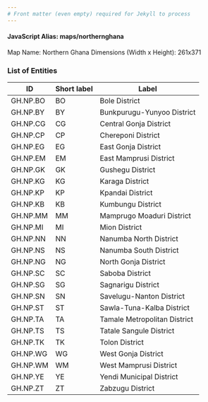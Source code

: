 ```yaml
---
# Front matter (even empty) required for Jekyll to process
---
```


#### JavaScript Alias: maps/northernghana

Map Name: Northern Ghana
Dimensions (Width x Height): 261x371

### List of Entities

| ID       | Short label | Label                        |
| -------- | ----------- | ---------------------------- |
| GH.NP.BO | BO          | Bole District                |
| GH.NP.BY | BY          | Bunkpurugu-Yunyoo District   |
| GH.NP.CG | CG          | Central Gonja District       |
| GH.NP.CP | CP          | Chereponi District           |
| GH.NP.EG | EG          | East Gonja District          |
| GH.NP.EM | EM          | East Mamprusi District       |
| GH.NP.GK | GK          | Gushegu District             |
| GH.NP.KG | KG          | Karaga District              |
| GH.NP.KP | KP          | Kpandai District             |
| GH.NP.KB | KB          | Kumbungu District            |
| GH.NP.MM | MM          | Mamprugo Moaduri District    |
| GH.NP.MI | MI          | Mion District                |
| GH.NP.NN | NN          | Nanumba North District       |
| GH.NP.NS | NS          | Nanumba South District       |
| GH.NP.NG | NG          | North Gonja District         |
| GH.NP.SC | SC          | Saboba District              |
| GH.NP.SG | SG          | Sagnarigu District           |
| GH.NP.SN | SN          | Savelugu-Nanton District     |
| GH.NP.ST | ST          | Sawla-Tuna-Kalba District    |
| GH.NP.TA | TA          | Tamale Metropolitan District |
| GH.NP.TS | TS          | Tatale Sangule District      |
| GH.NP.TK | TK          | Tolon District               |
| GH.NP.WG | WG          | West Gonja District          |
| GH.NP.WM | WM          | West Mamprusi District       |
| GH.NP.YE | YE          | Yendi Municipal District     |
| GH.NP.ZT | ZT          | Zabzugu District             |

